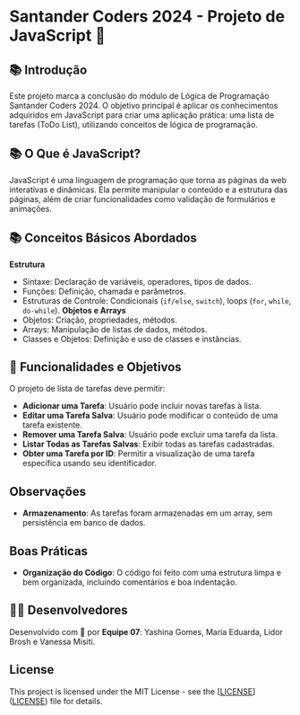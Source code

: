 # Santander Coders 2024 - Projeto de JavaScript 💚

## 📚 Introdução
Este projeto marca a conclusão do módulo de Lógica de Programação Santander Coders 2024. O objetivo principal é aplicar os conhecimentos adquiridos em JavaScript para criar uma aplicação prática: uma lista de tarefas (ToDo List), utilizando conceitos de lógica de programação.

## 📚 O Que é JavaScript?
JavaScript é uma linguagem de programação que torna as páginas da web interativas e dinâmicas. Ela permite manipular o conteúdo e a estrutura das páginas, além de criar funcionalidades como validação de formulários e animações.

## 📚 Conceitos Básicos Abordados
 **Estrutura**
  - Sintaxe: Declaração de variáveis, operadores, tipos de dados.
  - Funções: Definição, chamada e parâmetros.
  - Estruturas de Controle: Condicionais (`if/else`, `switch`), loops (`for`, `while`, `do-while`).
 **Objetos e Arrays**
  - Objetos: Criação, propriedades, métodos.
  - Arrays: Manipulação de listas de dados, métodos.
  - Classes e Objetos: Definição e uso de classes e instâncias.

## 🚀 Funcionalidades e Objetivos
O projeto de lista de tarefas deve permitir:
- **Adicionar uma Tarefa**: Usuário pode incluir novas tarefas à lista.
- **Editar uma Tarefa Salva**: Usuário pode modificar o conteúdo de uma tarefa existente.
- **Remover uma Tarefa Salva**: Usuário pode excluir uma tarefa da lista.
- **Listar Todas as Tarefas Salvas**: Exibir todas as tarefas cadastradas.
- **Obter uma Tarefa por ID**: Permitir a visualização de uma tarefa específica usando seu identificador.

## Observações
- **Armazenamento**: As tarefas foram armazenadas em um array, sem persistência em banco de dados.

## Boas Práticas
- **Organização do Código**: O código foi feito com uma estrutura limpa e bem organizada, incluindo comentários e boa indentação.

## 👩‍💻 Desenvolvedores
Desenvolvido com 💚 por **Equipe 07**: Yashina Gomes, Maria Eduarda, Lidor Brosh e Vanessa Misiti.

## License
This project is licensed under the MIT License - see the [[LICENSE](https://github.com/dudaz-dev/PROJETO_JS_ADA/blob/main/LICENSE)]([LICENSE]()) file for details.

